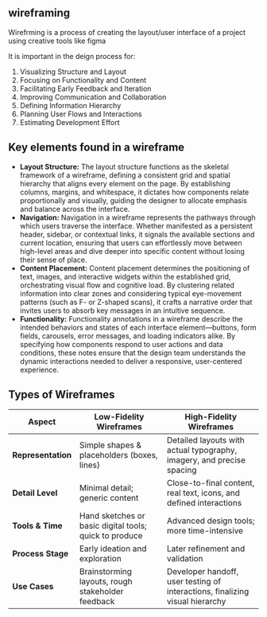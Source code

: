 <h2>wireframing</h2>
<p>Wirefrming is a process of creating the layout/user interface of a project using creative tools like figma</p>
<p>It is important in the deign process for:</p>
<ol>
    <li>Visualizing Structure and Layout</li>
    <li>Focusing on Functionality and Content</li>
    <li>Facilitating Early Feedback and Iteration</li>
    <li>Improving Communication and Collaboration</li>
    <li>Defining Information Hierarchy</li>
    <li>Planning User Flows and Interactions</li>
    <li>Estimating Development Effort</li>
</ol>

<h2>Key elements found in a wireframe</h2>
<ul>
    <li><strong>Layout Structure:</strong> The layout structure functions as the skeletal framework of a wireframe, defining a consistent grid and spatial hierarchy that aligns every element on the page. By establishing columns, margins, and whitespace, it dictates how components relate proportionally and visually, guiding the designer to allocate emphasis and balance across the interface.</li>
    <li><strong>Navigation:</strong> Navigation in a wireframe represents the pathways through which users traverse the interface. Whether manifested as a persistent header, sidebar, or contextual links, it signals the available sections and current location, ensuring that users can effortlessly move between high-level areas and dive deeper into specific content without losing their sense of place.</li>
    <li><strong>Content Placement:</strong> Content placement determines the positioning of text, images, and interactive widgets within the established grid, orchestrating visual flow and cognitive load. By clustering related information into clear zones and considering typical eye-movement patterns (such as F- or Z-shaped scans), it crafts a narrative order that invites users to absorb key messages in an intuitive sequence.</li>
    <li><strong>Functionality:</strong> Functionality annotations in a wireframe describe the intended behaviors and states of each interface element—buttons, form fields, carousels, error messages, and loading indicators alike. By specifying how components respond to user actions and data conditions, these notes ensure that the design team understands the dynamic interactions needed to deliver a responsive, user-centered experience.</li> 
</ul>

<h2>Types of Wireframes</h2>

<table>
  <thead>
    <tr>
      <th>Aspect</th>
      <th>Low-Fidelity Wireframes</th>
      <th>High-Fidelity Wireframes</th>
    </tr>
  </thead>
  <tbody>
    <tr>
      <td><strong>Representation</strong></td>
      <td>Simple shapes &amp; placeholders (boxes, lines)</td>
      <td>Detailed layouts with actual typography, imagery, and precise spacing</td>
    </tr>
    <tr>
      <td><strong>Detail Level</strong></td>
      <td>Minimal detail; generic content</td>
      <td>Close-to-final content, real text, icons, and defined interactions</td>
    </tr>
    <tr>
      <td><strong>Tools &amp; Time</strong></td>
      <td>Hand sketches or basic digital tools; quick to produce</td>
      <td>Advanced design tools; more time-intensive</td>
    </tr>
    <tr>
      <td><strong>Process Stage</strong></td>
      <td>Early ideation and exploration</td>
      <td>Later refinement and validation</td>
    </tr>
    <tr>
      <td><strong>Use Cases</strong></td>
      <td>Brainstorming layouts, rough stakeholder feedback</td>
      <td>Developer handoff, user testing of interactions, finalizing visual hierarchy</td>
    </tr>
  </tbody>
</table>
